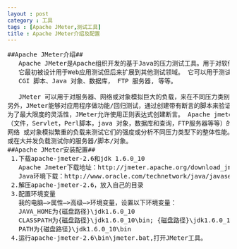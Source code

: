 ```yaml
---
layout : post
category : 工具
tags : [Apache JMeter,测试工具]
title : Apache JMeter介绍及配置
---
```


<pre>
##Apache JMeter介绍##
   Apache JMeter是Apache组织开发的基于Java的压力测试工具。用于对软件做压力测试，
   它最初被设计用于Web应用测试但后来扩展到其他测试领域。 它可以用于测试静态和动态资源例如静态文件、Java 小服务程序、
   CGI 脚本、Java 对象、数据库， FTP 服务器, 等等。

   JMeter 可以用于对服务器、网络或对象模拟巨大的负载，来在不同压力类别下测试它们的强度和分析整体性能。
另外，JMeter能够对应用程序做功能/回归测试，通过创建带有断言的脚本来验证你的程序返回了你期望的结果。
为了最大限度的灵活性，JMeter允许使用正则表达式创建断言。 Apache jmeter 可以用于对静态的和动态的资源
（文件，Servlet，Perl脚本，java 对象，数据库和查询，FTP服务器等等）的性能进行测试。它可以用于对服务器，
网络 或对象模拟繁重的负载来测试它们的强度或分析不同压力类型下的整体性能。你可以使用它做性能的图形分析
或在大并发负载测试你的服务器/脚本/对象。
##Apache JMeter安装配置##
 1.下载apache-jmeter-2.6和jdk 1.6.0_10
   Apache Jmeter下载地址：http://jmeter.apache.org/download_jmeter.cgi 
   Java环境下载：http://www.oracle.com/technetwork/java/javase/downloads/index.html
 2.解压apache-jmeter-2.6，放入自己的目录
 3.配置环境变量
   我的电脑—>属性—>高级—>环境变量，设置以下环境变量：
   JAVA_HOME为{磁盘路径}\jdk1.6.0_10
   CLASSPATH为{磁盘路径}\jdk1.6.0_10\bin; {磁盘路径}\jdk1.6.0_10\lib\dt.jar;{磁盘路径}\jdk1.6.0_10\lib\tools.jar;
   PATH为{磁盘路径}\jdk1.6.0_10\bin
 4.运行apache-jmeter-2.6\bin\jmeter.bat,打开JMeter工具。
</pre>
